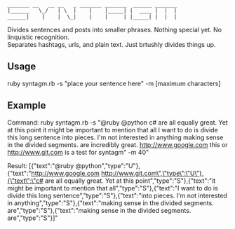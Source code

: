     _______ __   __ __   _ _______ _______  ______ _______
    |______   \_/   | \  |    |    |_____| |  ____ |  |  |
    ______|    |    |  \_|    |    |     | |_____| |  |  |
                                                       


Divides sentences and posts into smaller phrases.
Nothing special yet.  No linquistic recognition.  
Separates hashtags, urls, and plain text.
Just brtushly divides things up.

## Usage

ruby syntagm.rb -s "place your sentence here" -m [maximum characters]

## Example

Command:
ruby syntagm.rb -s "@ruby @python c# are all equally great.  Yet at this point it might be important to mention that all I want to do is divide this long sentence into pieces.  I'm not interested in anything making sense in the divided segments. are incredibly great. http://www.google.com this or http://www.git.com is a test for syntagm" -m 40"

Result:
[{\"text\":\"@ruby @python\",\"type\":\"U\"},{\"text\":\"http://www.google.com http://www.git.com\",\"type\":\"U\"},{\"text\":\"c# are all equally great. Yet at this point\",\"type\":\"S\"},{\"text\":\"it might be important to mention that all\",\"type\":\"S\"},{\"text\":\"I want to do is divide this long sentence\",\"type\":\"S\"},{\"text\":\"into pieces. I'm not interested in anything\",\"type\":\"S\"},{\"text\":\"making sense in the divided segments. are\",\"type\":\"S\"},{\"text\":\"making sense in the divided segments. are\",\"type\":\"S\"}]"